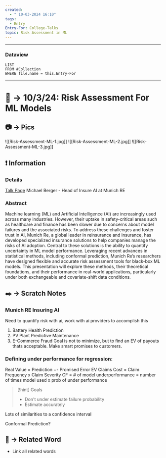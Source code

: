```yaml
---
created:
  - " 10-03-2024 16:10"
tags:
  - Entry
Entry-For: College-Talks
topic: Risk Assessment in ML
---
```


---
### Dataview
```dataview
LIST
FROM #Collection
WHERE file.name = this.Entry-For
```
---

# 📗 -> 10/3/24: Risk Assessment For ML Models
## 📷 -> Pics


![[Risk-Assessment-ML-1.jpg]]
![[Risk-Assessment-ML-2.jpg]]
![[Risk-Assessment-ML-3.jpg]]


## ❗ Information
### Details
[Talk Page](https://statistics.sf.ucdavis.edu/events/seminar-100324-berger)
Michael Berger - Head of Insure AI at Munich RE

### Abstract 
Machine learning (ML) and Artificial Intelligence (AI) are increasingly used across many industries. However, their uptake in safety-critical areas such as healthcare and finance has been slower due to concerns about model failures and the associated risks. To address these challenges and foster trust in AI, Munich Re, a global leader in reinsurance and insurance, has developed specialized insurance solutions to help companies manage the risks of AI adoption. Central to these solutions is the ability to quantify uncertainty in ML model performance. Leveraging recent advances in statistical methods, including conformal prediction, Munich Re’s researchers have designed flexible and accurate risk assessment tools for black-box ML models. This presentation will explore these methods, their theoretical foundations, and their performance in real-world applications, particularly under both exchangeable and covariate-shift data conditions.



## ✒️ -> Scratch Notes
### Munich RE Insuring AI
Need to quantify risk with ai, work with ai providers to accomplish this
1) Battery Health Prediction
2) PV Plant Predictive Maintenance
3) E-Commerce Fraud
Goal is not to minimize, but to find an EV of payouts thats acceptable. Make smart promises to customers.


### Defining under performance for regression:
Real Value = Prediction +- Promised Error
EV Claims Cost = Claim Frequency x Claim Severity
CF = # of model underperformance
= number of times model used x prob of under performance

> [!hint] Goals
> - Don't under estimate failure probability
> - Estimate accurately

Lots of similarities to a confidence interval


Conformal Prediction?


## 🔗 -> Related Word
- Link all related words

